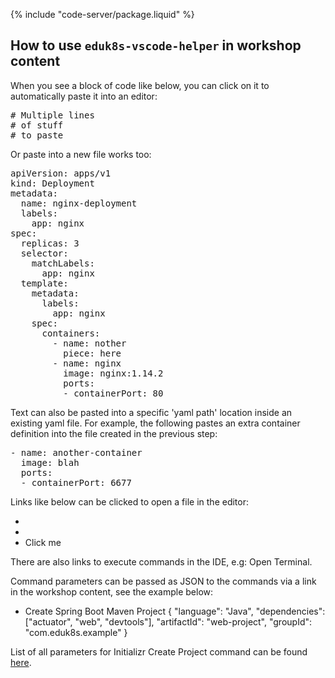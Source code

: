 {% include "code-server/package.liquid" %}

## How to use `eduk8s-vscode-helper` in workshop content

When you see a block of code like below, you can click on it to automatically paste it into an editor:

<pre class="pastable" data-file="/home/eduk8s/Dockerfile" data-prefix="COPY --from">
# Multiple lines
# of stuff
# to paste
</pre>

Or paste into a new file works too:

<pre class="pastable" data-file="/tmp/deploy.yml">
apiVersion: apps/v1
kind: Deployment
metadata:
  name: nginx-deployment
  labels:
    app: nginx
spec:
  replicas: 3
  selector:
    matchLabels:
      app: nginx
  template:
    metadata:
      labels:
        app: nginx
    spec:
      containers:
        - name: nother
          piece: here
        - name: nginx
          image: nginx:1.14.2
          ports:
          - containerPort: 80
</pre>

Text can also be pasted into a specific 'yaml path' location inside an existing yaml file.
For example, the following pastes an extra container definition into the
file created in the previous step:

<pre class="pastable" data-file="/tmp/deploy.yml" data-yaml-path="spec.template.spec.containers">
- name: another-container
  image: blah
  ports:
  - containerPort: 6677
</pre>

Links like below can be clicked to open a file in the editor:

- <span class="editor_link" data-file="/home/eduk8s/Dockerfile" data-line="8"/>
- <span class="editor_link" data-file="/home/eduk8s/exercises/.empty"/>
- <span class="editor_link" data-file="/home/eduk8s/Dockerfile" data-line="10">Click me</span>

There are also links to execute commands in the IDE, e.g: <span class="editor_command_link" data-command="workbench.action.terminal.toggleTerminal">Open Terminal</span>.

Command parameters can be passed as JSON to the commands via a link in the workshop content, see the example below:
- <span class="editor_command_link" data-command="spring.initializr.maven-project">Create Spring Boot Maven Project 
    <parameter>
    {
        "language": "Java",
        "dependencies": ["actuator", "web", "devtools"],
        "artifactId": "web-project",
        "groupId": "com.eduk8s.example"
    }
    </parameter>
</span>

List of all parameters for Initializr Create Project command can be found [here](https://github.com/BoykoAlex/vscode-spring-initializr/blob/customize/src/handler/GenerateProjectHandler.ts#L20).
